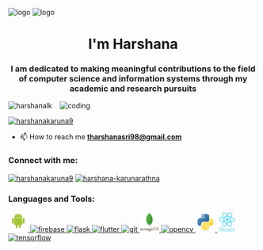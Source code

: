 ![logo](https://github.com/HarshanaLK/Harshanasri/blob/main/banner.png)
![logo](https://github.com/HarshanaLK/Harshanasri/blob/main/banner.png)
<h1 align="center">I'm Harshana</h1>
<h3 align="center">I am dedicated to making meaningful contributions to the field of computer science and information systems through my academic and research pursuits</h3>

<img align="right" alt="coding" width="400" src="https://media.licdn.com/dms/image/D4D12AQELI5wF0nN33g/article-cover_image-shrink_600_2000/0/1697178940961?e=2147483647&v=beta&t=xZVmUbfWbZGGjCgcRcYah8niJL1TSp-xEYousaZ6BaU">

<p align="left"> <img src="https://komarev.com/ghpvc/?username=harshanalk&label=Profile%20views&color=0e75b6&style=flat" alt="harshanalk" /> </p>

<p align="left"> <a href="https://twitter.com/harshanakaruna9" target="blank"><img src="https://img.shields.io/twitter/follow/harshanakaruna9?logo=twitter&style=for-the-badge" alt="harshanakaruna9" /></a> </p>

- 📫 How to reach me **tharshanasri98@gmail.com**

<h3 align="left">Connect with me:</h3>
<p align="left">
<a href="https://twitter.com/harshanakaruna9" target="blank"><img align="center" src="https://raw.githubusercontent.com/rahuldkjain/github-profile-readme-generator/master/src/images/icons/Social/twitter.svg" alt="harshanakaruna9" height="30" width="40" /></a>
<a href="https://linkedin.com/in/harshana-karunarathna" target="blank"><img align="center" src="https://raw.githubusercontent.com/rahuldkjain/github-profile-readme-generator/master/src/images/icons/Social/linked-in-alt.svg" alt="harshana-karunarathna" height="30" width="40" /></a>
</p>

<h3 align="left">Languages and Tools:</h3>
<p align="left"> <a href="https://developer.android.com" target="_blank" rel="noreferrer"> <img src="https://raw.githubusercontent.com/devicons/devicon/master/icons/android/android-original-wordmark.svg" alt="android" width="40" height="40"/> </a> <a href="https://firebase.google.com/" target="_blank" rel="noreferrer"> <img src="https://www.vectorlogo.zone/logos/firebase/firebase-icon.svg" alt="firebase" width="40" height="40"/> </a> <a href="https://flask.palletsprojects.com/" target="_blank" rel="noreferrer"> <img src="https://www.vectorlogo.zone/logos/pocoo_flask/pocoo_flask-icon.svg" alt="flask" width="40" height="40"/> </a> <a href="https://flutter.dev" target="_blank" rel="noreferrer"> <img src="https://www.vectorlogo.zone/logos/flutterio/flutterio-icon.svg" alt="flutter" width="40" height="40"/> </a> <a href="https://git-scm.com/" target="_blank" rel="noreferrer"> <img src="https://www.vectorlogo.zone/logos/git-scm/git-scm-icon.svg" alt="git" width="40" height="40"/> </a> <a href="https://www.mongodb.com/" target="_blank" rel="noreferrer"> <img src="https://raw.githubusercontent.com/devicons/devicon/master/icons/mongodb/mongodb-original-wordmark.svg" alt="mongodb" width="40" height="40"/> </a> <a href="https://opencv.org/" target="_blank" rel="noreferrer"> <img src="https://www.vectorlogo.zone/logos/opencv/opencv-icon.svg" alt="opencv" width="40" height="40"/> </a> <a href="https://www.python.org" target="_blank" rel="noreferrer"> <img src="https://raw.githubusercontent.com/devicons/devicon/master/icons/python/python-original.svg" alt="python" width="40" height="40"/> </a> <a href="https://reactjs.org/" target="_blank" rel="noreferrer"> <img src="https://raw.githubusercontent.com/devicons/devicon/master/icons/react/react-original-wordmark.svg" alt="react" width="40" height="40"/> </a> <a href="https://www.tensorflow.org" target="_blank" rel="noreferrer"> <img src="https://www.vectorlogo.zone/logos/tensorflow/tensorflow-icon.svg" alt="tensorflow" width="40" height="40"/> </a> </p>


